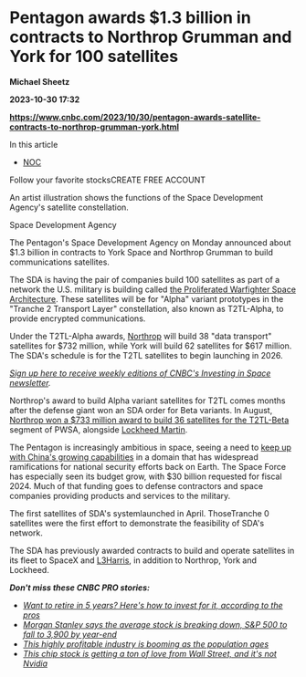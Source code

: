 # Pentagon awards $1.3 billion in contracts to Northrop Grumman and York for 100 satellites
**Michael Sheetz**

**2023-10-30 17:32**

**https://www.cnbc.com/2023/10/30/pentagon-awards-satellite-contracts-to-northrop-grumman-york.html**

In this article

*   [NOC](https://www.cnbc.com/quotes/NOC)

Follow your favorite stocksCREATE FREE ACCOUNT

An artist illustration shows the functions of the Space Development Agency's satellite constellation.

Space Development Agency

The Pentagon's Space Development Agency on Monday announced about $1.3 billion in contracts to York Space and Northrop Grumman to build communications satellites.

The SDA is having the pair of companies build 100 satellites as part of a network the U.S. military is building called [the Proliferated Warfighter Space Architecture](https://www.cnbc.com/2023/08/31/investing-in-space-why-the-pentagon-is-spending-billions-on-a-satellite-constellation.html). These satellites will be for "Alpha" variant prototypes in the "Tranche 2 Transport Layer" constellation, also known as T2TL-Alpha, to provide encrypted communications.

Under the T2TL-Alpha awards, [Northrop](https://www.cnbc.com/quotes/NOC/) will build 38 "data transport" satellites for $732 million, while York will build 62 satellites for $617 million. The SDA's schedule is for the T2TL satellites to begin launching in 2026.

[_Sign up here to receive weekly editions of CNBC's Investing in Space newsletter_](https://www.cnbc.com/spacenewsletter/)_._

Northrop's award to build Alpha variant satellites for T2TL comes months after the defense giant won an SDA order for Beta variants. In August, [Northrop won a $733 million award to build 36 satellites for the T2TL-Beta](https://www.cnbc.com/2023/08/21/pentagon-awards-1point5-billion-to-lockheed-martin-northrop-grumman.html) segment of PWSA, alongside [Lockheed Martin](https://www.cnbc.com/quotes/LMT/).

The Pentagon is increasingly ambitious in space, seeing a need to [keep up with China's growing capabilities](https://www.cnbc.com/2023/10/26/investing-in-space-the-pentagon-sizes-up-chinas-military-strength.html) in a domain that has widespread ramifications for national security efforts back on Earth. The Space Force has especially seen its budget grow, with $30 billion requested for fiscal 2024. Much of that funding goes to defense contractors and space companies providing products and services to the military.

The first satellites of SDA's systemlaunched in April. ThoseTranche 0 satellites were the first effort to demonstrate the feasibility of SDA's network.

The SDA has previously awarded contracts to build and operate satellites in its fleet to SpaceX and [L3Harris](https://www.cnbc.com/quotes/LHX/), in addition to Northrop, York and Lockheed.  
  
_**Don't miss these CNBC PRO stories:**_

*   [_Want to retire in 5 years? Here's how to invest for it, according to the pros_](https://www.cnbc.com/2023/10/16/want-to-retire-in-5-years-heres-how-to-invest-for-it-according-to-the-pros.html)
*   [_Morgan Stanley says the average stock is breaking down, S&P 500 to fall to 3,900 by year-end_](https://www.cnbc.com/2023/10/16/morgan-stanley-says-the-average-stock-is-breaking-down-sp-500-to-fall-to-3900-by-year-end-.html)
*   [_This highly profitable industry is booming as the population ages_](https://www.cnbc.com/2023/10/15/this-highly-profitable-industry-is-booming-as-the-population-ages.html)
*   [_This chip stock is getting a ton of love from Wall Street, and it's not Nvidia_](https://www.cnbc.com/2023/10/20/the-chip-stock-is-getting-a-ton-of-love-from-wall-street-and-its-not-nvidia.html)